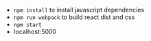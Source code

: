   - `npm install` to install javascript dependencies
  - `npm run webpack` to build react dist and css
  - `npm start`
  - localhost:5000
